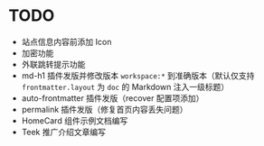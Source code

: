 # TODO

- 站点信息内容前添加 Icon
- 加密功能
- 外联跳转提示功能
- md-h1 插件发版并修改版本 `workspace:*` 到准确版本（默认仅支持 `frontmatter.layout` 为 `doc` 的 Markdown 注入一级标题）
- auto-frontmatter 插件发版（recover 配置项添加）
- permalink 插件发版（修复首页内容丢失问题）
- HomeCard 组件示例文档编写
- Teek 推广介绍文章编写
